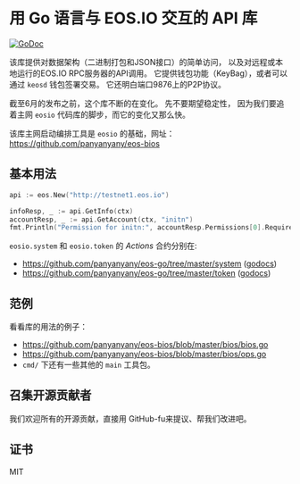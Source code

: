 用 Go 语言与 EOS.IO 交互的 API 库
=========================

[![GoDoc](https://godoc.org/github.com/panyanyany/eos-go?status.svg)](https://godoc.org/github.com/panyanyany/eos-go)

该库提供对数据架构（二进制打包和JSON接口）的简单访问，
以及对远程或本地运行的EOS.IO RPC服务器的API调用。 
它提供钱包功能（KeyBag），或者可以通过 `keosd` 钱包签署交易。 
它还明白端口9876上的P2P协议。

截至6月的发布之前，这个库不断的在变化。 先不要期望稳定性，
因为我们要追着主网 `eosio` 代码库的脚步，而它的变化又那么快。

该库主网启动编排工具是 `eosio` 的基础，网址：
https://github.com/panyanyany/eos-bios


基本用法
-----------

```go
api := eos.New("http://testnet1.eos.io")

infoResp, _ := api.GetInfo(ctx)
accountResp, _ := api.GetAccount(ctx, "initn")
fmt.Println("Permission for initn:", accountResp.Permissions[0].RequiredAuth.Keys)
```

`eosio.system` 和 `eosio.token` 的 _Actions_ 合约分别在:
* https://github.com/panyanyany/eos-go/tree/master/system ([godocs](https://godoc.org/github.com/panyanyany/eos-go/system))
* https://github.com/panyanyany/eos-go/tree/master/token ([godocs](https://godoc.org/github.com/panyanyany/eos-go/token))

范例
-------

看看库的用法的例子：

* https://github.com/panyanyany/eos-bios/blob/master/bios/bios.go
* https://github.com/panyanyany/eos-bios/blob/master/bios/ops.go
* `cmd/` 下还有一些其他的 `main` 工具包。


召集开源贡献者
------------

我们欢迎所有的开源贡献，直接用 GitHub-fu来提议、帮我们改进吧。


证书
-------

MIT
